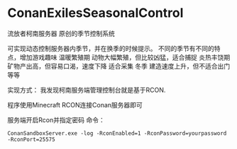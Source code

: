 # ConanExilesSeasonalControl

流放者柯南服务器
原创的季节控制系统


可实现动态控制服务器内季节，并在换季的时候提示。
不同的季节有不同的特点，增加游戏趣味
温暖繁殖期 动物大幅繁殖，但比较凶猛，适合捕捉
炎热丰饶期  矿物产出高，但容易口渴，速度下降 适合采集
冬季  建造速度上升，但不适合出门 等等


实现方式：
我发现柯南服务端管理控制台就是基于RCON.

程序使用Minecraft RCON连接Conan服务器即可

服务端开启Rcon并指定密码 命令：

    ConanSandboxServer.exe -log -RconEnabled=1 -RconPassword=yourpassword -RconPort=25575
